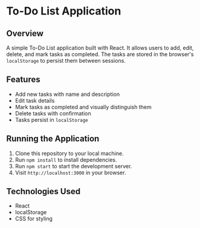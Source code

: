 # To-Do List Application

## Overview
A simple To-Do List application built with React. It allows users to add, edit, delete, and mark tasks as completed. The tasks are stored in the browser's `localStorage` to persist them between sessions.

## Features
- Add new tasks with name and description
- Edit task details
- Mark tasks as completed and visually distinguish them
- Delete tasks with confirmation
- Tasks persist in `localStorage`

## Running the Application

1. Clone this repository to your local machine.
2. Run `npm install` to install dependencies.
3. Run `npm start` to start the development server.
4. Visit `http://localhost:3000` in your browser.

## Technologies Used
- React
- localStorage
- CSS for styling
